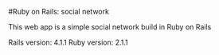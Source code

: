 #Ruby on Rails: social network

This web app is a simple social network build in Ruby on Rails

Rails version: 4.1.1
Ruby version: 2.1.1
